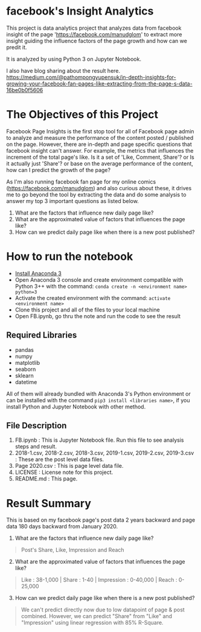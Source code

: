 # facebook's Insight Analytics
This project is data analytics project that analyzes data from facebook insight of the page 'https://facebook.com/manudglom' to extract more insight guiding the influence factors of the page growth and how can we predit it.

It is analyzed by using Python 3 on Jupyter Notebook.

I also have blog sharing about the result here.
https://medium.com/@pathompongyupensuk/in-depth-insights-for-growing-your-facebook-fan-pages-like-extracting-from-the-page-s-data-16be0b0f5606

# The Objectives of this Project
Facebook Page Insights is the first stop tool for all of Facebook page admin to analyze and measure the performance of the content posted / published on the page. However, there are in-depth and page specific questions that facebook insight can't answer. For example, the metrics that influences the increment of the total page's like. Is it a set of 'Like, Comment, Share'? or Is it actually just 'Share'? or base on the average performance of the content, how can I predict the growth of the page? 

As I'm also running facebook fan page for my online comics (https://facebook.com/manudglom) and also curious about these, it drives me to go beyond the tool by extracting the data and do some analysis to answer my top 3 important questions as listed below.

1. What are the factors that influence new daily page like?
2. What are the approximated value of factors that influences the page like?
3. How can we predict daily page like when there is a new post published?

# How to run the notebook
- [Install Anaconda 3](https://www.anaconda.com/distribution/)
- Open Anaconda 3 console and create environment compatible with Python 3++ with the command:
`conda create -n <environment name> python=3`
- Activate the created environment with the command:
`activate <environment name>`
- Clone this project and all of the files to your local machine
- Open FB.ipynb, go thru the note and run the code to see the result

## Required Libraries
- pandas
- numpy
- matplotlib
- seaborn
- sklearn
- datetime

All of them will already bundled with Anaconda 3's Python environment or can be installed with the command `pip3 install <libraries name>`, if you install Python and Jupyter Notebook with other method.

## File Description
1. FB.ipynb : This is Jupyter Notebook file. Run this file to see analysis steps and result.
2. 2018-1.csv, 2018-2.csv, 2018-3.csv, 2019-1.csv, 2019-2.csv, 2019-3.csv : These are the post level data files.
3. Page 2020.csv : This is page level data file.
4. LICENSE : License note for this project.
5. README.md : This page.

# Result Summary
This is based on my facebook page's post data 2 years backward and page data 180 days backward from January 2020.

1. What are the factors that influence new daily page like?
> Post's Share, Like, Impression and Reach

2. What are the approximated value of factors that influences the page like?
> Like : 38-1,000 | Share : 1-40 | Impression : 0-40,000 | Reach : 0-25,000

3. How can we predict daily page like when there is a new post published?
> We can't predict directly now due to low datapoint of page & post combined.
However, we can predict "Share" from "Like" and "Impression" using linear regression with 85% R-Square.